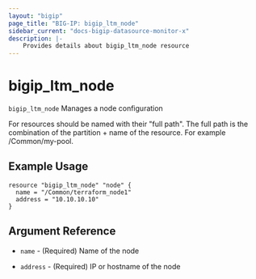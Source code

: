 ```yaml
---
layout: "bigip"
page_title: "BIG-IP: bigip_ltm_node"
sidebar_current: "docs-bigip-datasource-monitor-x"
description: |-
    Provides details about bigip_ltm_node resource
---
```


# bigip\_ltm\_node

`bigip_ltm_node` Manages a node configuration

For resources should be named with their "full path". The full path is the combination of the partition + name of the resource. For example /Common/my-pool.


## Example Usage


```hcl
resource "bigip_ltm_node" "node" {
  name = "/Common/terraform_node1"
  address = "10.10.10.10"
}

```      

## Argument Reference

* `name` - (Required) Name of the node

* `address` - (Required) IP or hostname of the node
